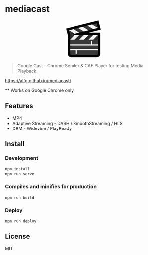 # mediacast

<p align=center><img src="src/assets/clapper.png"></img></p>

> Google Cast - Chrome Sender & CAF Player for testing Media Playback

https://alfg.github.io/mediacast/

** Works on Google Chrome only!

## Features
* MP4
* Adaptive Streaming - DASH / SmoothStreaming / HLS
* DRM - Widevine / PlayReady

## Install

### Development
```
npm install
npm run serve
```

### Compiles and minifies for production
```
npm run build
```

### Deploy
```
npm run deploy
```

## License
MIT